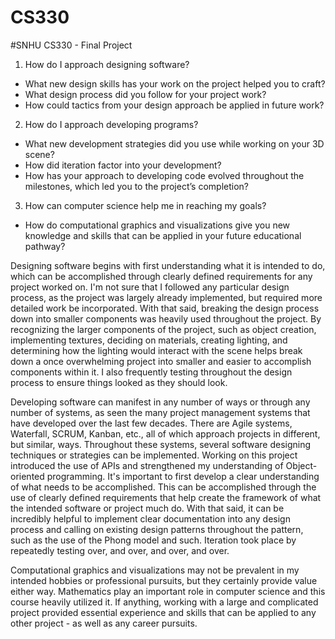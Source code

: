 # CS330
#SNHU CS330 - Final Project

1. How do I approach designing software?
- What new design skills has your work on the project helped you to craft?
- What design process did you follow for your project work?
- How could tactics from your design approach be applied in future work?

2. How do I approach developing programs?
- What new development strategies did you use while working on your 3D scene?
- How did iteration factor into your development?
- How has your approach to developing code evolved throughout the milestones, which led you to the project’s completion?
  
3. How can computer science help me in reaching my goals?
- How do computational graphics and visualizations give you new knowledge and skills that can be applied in your future educational pathway?

Designing software begins with first understanding what it is intended to do, which can be accomplished through clearly defined requirements for any project worked on. I'm not sure that I followed any particular design process, as the project was largely already implemented, but required more detailed work be incorporated. With that said, breaking the design process down into smaller components was heavily used throughout the project. By recognizing the larger components of the project, such as object creation, implementing textures, deciding on materials, creating lighting, and determining how the lighting would interact with the scene helps break down a once overwhelming project into smaller and easier to accomplish components within it. I also frequently testing throughout the design process to ensure things looked as they should look.

Developing software can manifest in any number of ways or through any number of systems, as seen the many project management systems that have developed over the last few decades. There are Agile systems, Waterfall, SCRUM, Kanban, etc., all of which approach projects in different, but similar, ways. Throughout these systems, several software designing techniques or strategies can be implemented. Working on this project introduced the use of APIs and strengthened my understanding of Object-oriented programming. It's important to first develop a clear understanding of what needs to be accomplished. This can be accomplished through the use of clearly defined requirements that help create the framework of what the intended software or project much do. With that said, it can be incredibly helpful to implement clear documentation into any design process and calling on existing design patterns throughout the pattern, such as the use of the Phong model and such. Iteration took place by repeatedly testing over, and over, and over, and over. 

Computational graphics and visualizations may not be prevalent in my intended hobbies or professional pursuits, but they certainly provide value either way. Mathematics play an important role in computer science and this course heavily utilized it. If anything, working with a large and complicated project provided essential experience and skills that can be applied to any other project - as well as any career pursuits. 
